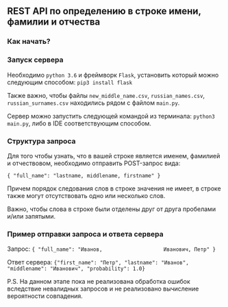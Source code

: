 ## REST API по определению в строке имени, фамилии и отчества

### Как начать?

### Запуск сервера

Необходимо `python 3.6` и фреймворк `Flask`, установить который можно следующим способом: `pip3 install flask`

Также важно, чтобы файлы `new_middle_name.csv`, `russian_names.csv`, `russian_surnames.csv` находились рядом с файлом
`main.py`.

Сервер можно запустить следующей командой из терминала: `python3 main.py`, либо в IDE соответствующим способом.

### Структура запроса
Для того чтобы узнать, что в вашей строке является именем, фамилией и отчествовом,
необходимо отправить POST-запрос вида:

`{
    "full_name": "lastname, middlename, firstname"
}`

Причем порядок следования слов в строке значения не имеет, в строке также могут отсутствовать одно или несколько слов.

Важно, чтобы слова в строке были отделены друг от друга пробелами и/или запятыми.

### Пример отправки запроса и ответа сервера

Запрос: `{
    "full_name": "Иванов,                    Иванович, Петр"
}`

Ответ сервера: `{"first_name": "Петр", "lastname": "Иванов", "middlename": "Иванович", "probability": 1.0}`

P.S. На данном этапе пока не реализована обработка ошибок вследствие невалидных запросов и не реализовано вычисление вероятности совпадения.